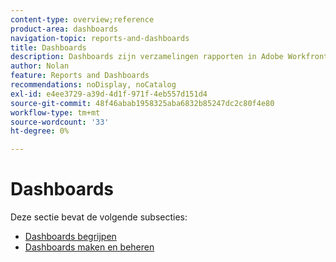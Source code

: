 ```yaml
---
content-type: overview;reference
product-area: dashboards
navigation-topic: reports-and-dashboards
title: Dashboards
description: Dashboards zijn verzamelingen rapporten in Adobe Workfront. Bekijk deze gebieden om inzicht te krijgen in dashboards in Workfront.
author: Nolan
feature: Reports and Dashboards
recommendations: noDisplay, noCatalog
exl-id: e4ee3729-a39d-4d1f-971f-4eb557d151d4
source-git-commit: 48f46abab1958325aba6832b85247dc2c80f4e80
workflow-type: tm+mt
source-wordcount: '33'
ht-degree: 0%

---
```


# Dashboards

Deze sectie bevat de volgende subsecties:

* [Dashboards begrijpen](../../reports-and-dashboards/dashboards/understanding-dashboards/understand-dashboards.md)
* [Dashboards maken en beheren](../../reports-and-dashboards/dashboards/creating-and-managing-dashboards/create-and-manage-dashboards.md)
